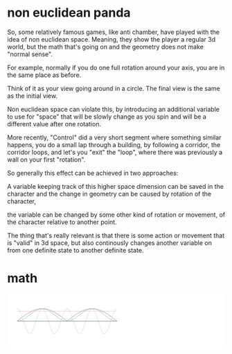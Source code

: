# non euclidean panda

So, some relatively famous games, like anti chamber, have played
with the idea of non euclidean space. Meaning, they show the player
a regular 3d world, but the math that's going on and the geometry
does not make "normal sense".

For example, normally if you do one full rotation around your axis,
you are in the same place as before.

Think of it as your view going around in a circle. The final view
is the same as the initial view.

Non euclidean space can violate this, by introducing an additional variable
to use for "space" that will be slowly change as you spin and will
be a different value after one rotation.

More recently, "Control" did a very short segment where something
similar happens, you do a small lap through a building, by following
a corridor, the corridor loops, and let's you "exit" the "loop",
where there was previously a wall on your first "rotation".

So generally this effect can be achieved in two approaches:

A variable keeping track of this higher space dimension can be 
saved in the character and the change in geometry can be caused by 
rotation of the character, 

the variable can be changed by some other kind of rotation or movement,
of the character relative to another point.

The thing that's really relevant is that there is some action or movement
that is "valid" in 3d space, but also continously changes another variable
on from one definite state to another definite state.

# math

![picture](demo.svg)
